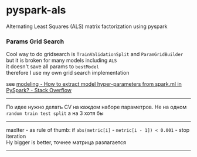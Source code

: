 # pyspark-als
Alternating Least Squares (ALS) matrix factorization using pyspark


### Params Grid Search
Cool way to do gridsearch is `TrainValidationSplit` and `ParamGridBuilder`  
but it is broken for many models including `ALS`  
it doesn't save all params to `bestModel`  
therefore I use my own grid search implementation

see [modeling - How to extract model hyper-parameters from spark.ml in PySpark? - Stack Overflow](https://stackoverflow.com/questions/36697304/how-to-extract-model-hyper-parameters-from-spark-ml-in-pyspark)


---

По идее нужно делать CV на каждом наборе параметров. Не на одном `random train test split`  а на 3 хотя бы 


---

maxIter - as rule of thumb: if `abs(metric[i]` - `metric[i - 1]) < 0.001` - stop iteration  
Ну bigger is better, точнее матрица разлагается

---
